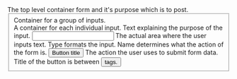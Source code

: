 <form name = "adventure" ation method = "post">
The top level container form and it's purpose which is to post.
<fieldset>
Container for a group of inputs.
<div> 
A container for each individual input.
<label> 
Text explaining the purpose of the input.
<input type = "password" name = "email"> 
The actual area where the user inputs text. Type formats the input. Name determines what the action of the form is.
<button type = "submit">Button title</button>
The action the user uses to submit form data. Title of the button is between <button> tags.
